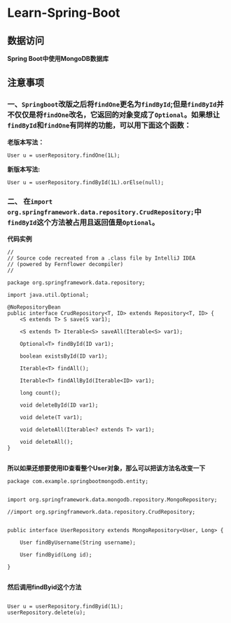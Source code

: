 # Learn-Spring-Boot

## 数据访问

**Spring Boot中使用MongoDB数据库**

## 注意事项

### 一、`Springboot`改版之后将`findOne`更名为`findById`;但是`findById`并不仅仅是将`findOne`改名，它返回的对象变成了`Optional`。如果想让`findById`和`findOne`有同样的功能，可以用下面这个函数：

**老版本写法：**

`User u = userRepository.findOne(1L);`

**新版本写法:**

`User u = userRepository.findById(1L).orElse(null);`



        
### 二、 在`import org.springframework.data.repository.CrudRepository;`中`findById`这个方法被占用且返回值是`Optional`。
**代码实例**
   
```$xslt
//
// Source code recreated from a .class file by IntelliJ IDEA
// (powered by Fernflower decompiler)
//

package org.springframework.data.repository;

import java.util.Optional;

@NoRepositoryBean
public interface CrudRepository<T, ID> extends Repository<T, ID> {
    <S extends T> S save(S var1);

    <S extends T> Iterable<S> saveAll(Iterable<S> var1);

    Optional<T> findById(ID var1);

    boolean existsById(ID var1);

    Iterable<T> findAll();

    Iterable<T> findAllById(Iterable<ID> var1);

    long count();

    void deleteById(ID var1);

    void delete(T var1);

    void deleteAll(Iterable<? extends T> var1);

    void deleteAll();
}


```

**所以如果还想要使用ID查看整个User对象，那么可以把该方法名改变一下**

```$xslt
package com.example.springbootmongodb.entity;


import org.springframework.data.mongodb.repository.MongoRepository;

//import org.springframework.data.repository.CrudRepository;


public interface UserRepository extends MongoRepository<User, Long> {

    User findByUsername(String username);

    User findByid(Long id);

}


```

**然后调用findByid这个方法**
```$xslt

User u = userRepository.findByid(1L);
userRepository.delete(u);

```
